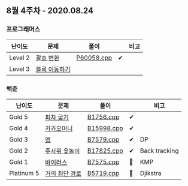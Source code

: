 ## 8월 4주차 - 2020.08.24

### 프로그래머스

| 난이도  | 문제                                                         | 풀이                                |      | 비고 |
| ------- | ------------------------------------------------------------ | ----------------------------------- | ---- | ---- |
| Level 2 | [괄호 변환](https://programmers.co.kr/learn/courses/30/lessons/60058) | [P60058.cpp](P60058.cpp) | ✔    |      |
| Level 3 | [블록 이동하기](https://programmers.co.kr/learn/courses/30/lessons/60063) |                                     |      |      |

### 백준

| 난이도     | 문제                                                   | 풀이                     |      | 비고     |
| ---------- | ------------------------------------------------------ | ------------------------ | ---- | -------- |
| Gold 5     | [피자 굽기](https://www.acmicpc.net/problem/1756)      | [B1756.cpp](B1756.cpp)   | ✔    |          |
| Gold 4     | [카카오머니](https://www.acmicpc.net/problem/15998)    | [B15998.cpp](B15998.cpp) | ✔    |          |
| Gold 3     | [앱](https://www.acmicpc.net/problem/7579)             | [B7579.cpp](B7579.cpp)   | ✔    | DP       |
| Gold 2     | [주사위 윷놀이](https://www.acmicpc.net/problem/17825) | [B17825.cpp](B17825.cpp) | ✔    | Back tracking |
| Gold 1     | [바이러스](https://www.acmicpc.net/problem/7575)       | [B7575.cpp](B7575.cpp)   | 🔎    | KMP      |
| Platinum 5 | [거의 최단 경로](https://www.acmicpc.net/problem/5719) | [B5719.cpp](B5719.cpp)   | 🔎    | Djikstra |
